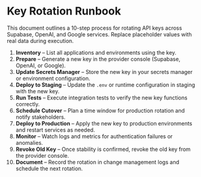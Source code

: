 # Key Rotation Runbook

This document outlines a 10-step process for rotating API keys across Supabase, OpenAI, and Google services. Replace placeholder values with real data during execution.

1. **Inventory** – List all applications and environments using the key.
2. **Prepare** – Generate a new key in the provider console (Supabase, OpenAI, or Google).
3. **Update Secrets Manager** – Store the new key in your secrets manager or environment configuration.
4. **Deploy to Staging** – Update the `.env` or runtime configuration in staging with the new key.
5. **Run Tests** – Execute integration tests to verify the new key functions correctly.
6. **Schedule Cutover** – Plan a time window for production rotation and notify stakeholders.
7. **Deploy to Production** – Apply the new key to production environments and restart services as needed.
8. **Monitor** – Watch logs and metrics for authentication failures or anomalies.
9. **Revoke Old Key** – Once stability is confirmed, revoke the old key from the provider console.
10. **Document** – Record the rotation in change management logs and schedule the next rotation.
